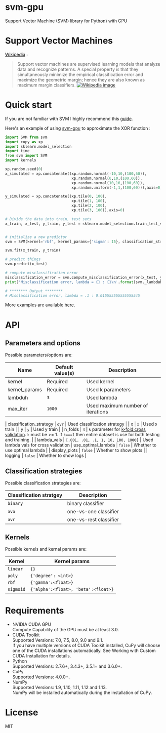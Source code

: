 # svm-gpu

Support Vector Machine (SVM) library for [Python](https://www.python.org/)) with GPU

# Support Vector Machines
[Wikipedia](http://en.wikipedia.org/wiki/Support_vector_machine)  :

>Support vector machines are supervised learning models that analyze data and recognize patterns. 
>A special property is that they simultaneously minimize the empirical classification error and maximize the geometric margin; hence they are also known as maximum margin classifiers.
>[![Wikipedia image](http://upload.wikimedia.org/wikipedia/commons/1/1b/Kernel_Machine.png)](http://en.wikipedia.org/wiki/File:Kernel_Machine.png)

# Quick start
If you are not familiar with SVM I highly recommend this [guide](http://www.csie.ntu.edu.tw/~cjlin/papers/guide/guide.pdf).

Here's an example of using [svm-gpu](https://github.com/murtazajafferji/svm-gpu) to approximate the XOR function :

```python
import SVM from svm
import cupy as xp 
import sklearn.model_selection
import time
from svm import SVM
import kernels

xp.random.seed(0)
x_simulated = xp.concatenate((xp.random.normal(-10,10,(100,60)),
                              xp.random.normal(0,10,(100,60)),
                              xp.random.normal(10,10,(100,60)),
                              xp.random.uniform(-1,1,(100,60))),axis=0)

y_simulated = xp.concatenate((xp.tile(0, 100),
                              xp.tile(1, 100),
                              xp.tile(2, 100),
                              xp.tile(3, 100)),axis=0)

# Divide the data into train, test sets 
x_train, x_test, y_train, y_test = sklearn.model_selection.train_test_split(x_simulated, y_simulated)


# initialize a new predictor
svm = SVM(kernel='rbf', kernel_params={'sigma': 15}, classification_strategy='ovr', x=x_train, y=y_train, n_folds=3, use_optimal_lambda=True, display_plots=True)

svm.fit(x_train, y_train)

# predict things
svm.predict(x_test)

# compute misclassification error
misclassification_error = svm.compute_misclassification_error(x_test, y_test)
print('Misclassification error, lambda = {} : {}\n'.format(svm._lambduh, misclassification_error))

# ******** Output ********
# Misclassification error, lambda = .1 : 0.015555555555555545

```

More examples are available [here](https://github.com/murtazajafferji/svm-gpu/blob/master/demo.ipynb).


# API

## Parameters and options

Possible parameters/options are: 

| Name             | Default value(s)       | Description                                                                                           |
|------------------|------------------------|-------------------------------------------------------------------------------------------------------|
| kernel                   | Required                  | Used kernel                                                                                           |
| kernel\_params                   | Required                  | Used k parameters                                                                                           |
| lambduh                   | `3`                  | Used lambda                                                                                           |
| max_iter                   | `1000`                  | Used maximum number of iterations                                                                                       |

| classification\_strategy | `ovr`                | Used classification strategy                                                                            | 
| x | `x`                | Used x train                                                                            | 
| y | `y`                | Used y train                                                                            | 
| n\_folds                 | `4`                    | `k` parameter for [k-fold cross validation]( http://en.wikipedia.org/wiki/Cross-validation_(statistics)#k-fold_cross-validation). `k` must be >= 1. If `k===1` then entire dataset is use for both testing and training.  |
| lambda\_vals                | `[.001, .01, .1, 1, 10, 100, 1000]`                    | Used lambda vals for cross validation
| use\_optimal\_lambda     | `false`                  |  Whether to use optimal lambda                                                                      |
| display_plots            | `false`                | Whether to show plots                                                                                 |
| logging                  | `false`                 | Whether to show logs                                                                                 |

## Classification strategies

Possible classification strategies are:

| Classification stratgey  | Description |
|-------------|------------------------|
| `binary`       | binary classifier |
| `ovo`      | one-vs-one classifier |
| `ovr`   | one-vs-rest classifier   |

## Kernels

Possible kernels and kernal params are:

| Kernel  | Kernel params                     |
|---------|--------------------------------|
| `linear`  | `{}`                   |
| `poly`    | `{'degree': <int>}`                       |
| `rbf`     | `{'gamma':<float>}`                        |
| `sigmoid` | `{'alpha':<float>, 'beta':<float>}`                |

# Requirements
* NVIDIA CUDA GPU  
  Compute Capability of the GPU must be at least 3.0.
* CUDA Toolkit  
  Supported Versions: 7.0, 7.5, 8.0, 9.0 and 9.1.  
  If you have multiple versions of CUDA Toolkit installed, CuPy will choose one of the CUDA installations automatically. See Working with Custom CUDA Installation for details.
* Python  
  Supported Versions: 2.7.6+, 3.4.3+, 3.5.1+ and 3.6.0+.
* CuPy  
  Supported Versions:  4.0.0+.
* NumPy  
  Supported Versions: 1.9, 1.10, 1.11, 1.12 and 1.13.  
  NumPy will be installed automatically during the installation of CuPy.

# License
MIT